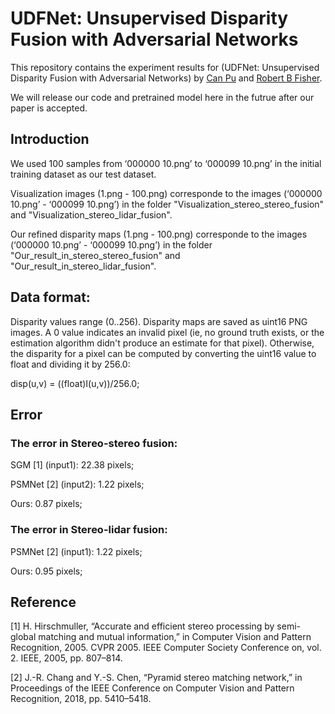 # UDFNet: Unsupervised Disparity Fusion with Adversarial Networks

This repository contains the experiment results for (UDFNet: Unsupervised Disparity Fusion with Adversarial Networks) by [Can Pu](https://github.com/Canpu999) and [Robert B Fisher](http://homepages.inf.ed.ac.uk/rbf/).

We will release our code and pretrained model here in the futrue after our paper is accepted.

## Introduction

We used 100 samples from ‘000000 10.png’ to ‘000099 10.png’ in the initial training dataset as our test dataset. 

Visualization images (1.png - 100.png) corresponde to the images (‘000000 10.png’ - ‘000099 10.png’) in the folder "Visualization_stereo_stereo_fusion" and "Visualization_stereo_lidar_fusion". 

Our refined disparity maps (1.png - 100.png) corresponde to the images (‘000000 10.png’ - ‘000099 10.png’) in the folder "Our_result_in_stereo_stereo_fusion" and "Our_result_in_stereo_lidar_fusion". 

## Data format:

Disparity values range (0..256). Disparity maps are saved as uint16 PNG images. A 0 value indicates an invalid pixel (ie, no
ground truth exists, or the estimation algorithm didn't produce an estimate for that pixel). Otherwise, the disparity for a pixel can be computed by converting the uint16 value to float and dividing it by 256.0:

disp(u,v)  = ((float)I(u,v))/256.0;

## Error

### The error in Stereo-stereo fusion:
SGM [1]    (input1): 22.38 pixels;

PSMNet [2] (input2): 1.22 pixels;

Ours:                0.87 pixels;


### The error in Stereo-lidar fusion:
PSMNet [2] (input1): 1.22 pixels;

Ours:                0.95 pixels;


## Reference
[1] H. Hirschmuller, “Accurate and efficient stereo processing by semi-global matching and mutual information,” in Computer Vision and Pattern Recognition, 2005. CVPR 2005. IEEE Computer Society Conference on, vol. 2. IEEE, 2005, pp. 807–814.

[2] J.-R. Chang and Y.-S. Chen, “Pyramid stereo matching network,” in Proceedings of the IEEE Conference on Computer Vision and Pattern Recognition, 2018, pp. 5410–5418.






